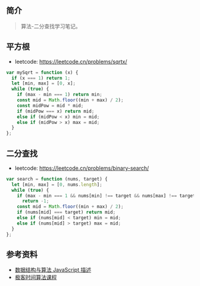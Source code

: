 ## 简介

> 算法-二分查找学习笔记。

## 平方根

- leetcode: https://leetcode.cn/problems/sqrtx/

```js
var mySqrt = function (x) {
  if (x === 1) return 1;
  let [min, max] = [0, x];
  while (true) {
    if (max - min === 1) return min;
    const mid = Math.floor((min + max) / 2);
    const midPow = mid * mid;
    if (midPow === x) return mid;
    else if (midPow < x) min = mid;
    else if (midPow > x) max = mid;
  }
};
```

## 二分查找

- leetcode: https://leetcode.cn/problems/binary-search/

```js
var search = function (nums, target) {
  let [min, max] = [0, nums.length];
  while (true) {
    if (max - min === 1 && nums[min] !== target && nums[max] !== target)
      return -1;
    const mid = Math.floor((min + max) / 2);
    if (nums[mid] === target) return mid;
    else if (nums[mid] < target) min = mid;
    else if (nums[mid] > target) max = mid;
  }
};
```

## 参考资料

- [数据结构与算法 JavaScript 描述](https://book.douban.com/subject/25945449/)
- [极客时间算法课程](https://time.geekbang.org/course/intro/100019701)
